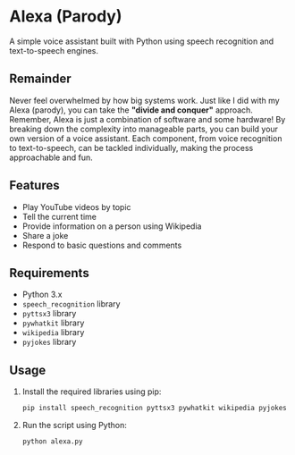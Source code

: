 # Alexa (Parody)

A simple voice assistant built with Python using speech recognition and text-to-speech engines.

## Remainder 
Never feel overwhelmed by how big systems work. Just like I did with my Alexa (parody), you can take the **"divide and conquer"** approach. Remember, Alexa is just a combination of software and some hardware! By breaking down the complexity into manageable parts, you can build your own version of a voice assistant. Each component, from voice recognition to text-to-speech, can be tackled individually, making the process approachable and fun.



## Features
- Play YouTube videos by topic
- Tell the current time
- Provide information on a person using Wikipedia
- Share a joke
- Respond to basic questions and comments

## Requirements
- Python 3.x
- `speech_recognition` library
- `pyttsx3` library
- `pywhatkit` library
- `wikipedia` library
- `pyjokes` library

## Usage
1. Install the required libraries using pip:
   ```bash
   pip install speech_recognition pyttsx3 pywhatkit wikipedia pyjokes
2. Run the script using Python:
   ```bash
   python alexa.py


